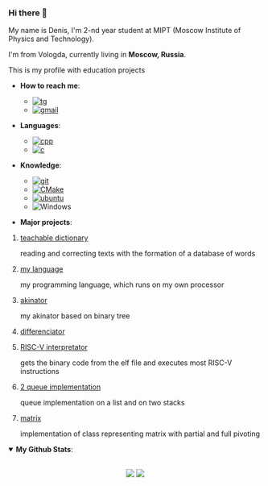### Hi there 👋

My name is Denis, I'm 2-nd year student at MIPT (Moscow Institute of Physics and Technology). 

I'm from Vologda, currently living in **Moscow, Russia**.

This is my profile with education projects

- **How to reach me**:
  * [![tg](https://img.shields.io/badge/Telegram-2CA5E0?style=for-the-badge&logo=telegram&logoColor=white)](https://t.me/giockko)
  * [![gmail](https://img.shields.io/badge/Gmail-D14836?style=for-the-badge&logo=gmail&logoColor=white)](mailto:boborukhin.diu@phystech.edu)

- **Languages**:
  * [![cpp](https://img.shields.io/badge/C%2B%2B-00599C?style=for-the-badge&logo=c%2B%2B&logoColor=white)](https://en.cppreference.com/w/cpp)
  * [![c](https://img.shields.io/badge/C-00599C?style=for-the-badge&logo=c&logoColor=white)](https://en.cppreference.com/w/c)

- **Knowledge**:
  * [![git](https://img.shields.io/badge/Git-F05032?style=for-the-badge&logo=git&logoColor=white)](https://git-scm.com/)
  * [![CMake](https://img.shields.io/badge/CMake%20-%23008FBA.svg?&style=for-the-badge&logo=cmake&logoColor=white)](https://cmake.org/)
  * [![ubuntu](https://img.shields.io/badge/Ubuntu-E95420?style=for-the-badge&logo=ubuntu&logoColor=white)](https://ubuntu.com/)
  * ![Windows](https://img.shields.io/badge/Windows-0078D6?style=for-the-badge&logo=windows&logoColor=white)

- **Major projects**:
1. [teachable dictionary](https://github.com/denisboborukhin/vm-huawei/tree/main/teachable_dictionary)
   
   reading and correcting texts with the formation of a database of words
2. [my language](https://github.com/denisboborukhin/Ilab-Huawei/tree/master/language)

   my programming language, which runs on my own processor
3. [akinator](https://github.com/denisboborukhin/Ilab-Huawei/tree/master/akenator)

   my akinator based on binary tree 
4. [differenciator](https://github.com/denisboborukhin/Ilab-Huawei/tree/master/differenciator)

5. [RISC-V interpretator](https://github.com/denisboborukhin/simulation_compilers/tree/main/RVinterpreter)

   gets the binary code from the elf file and executes most RISC-V instructions
6. [2 queue implementation](https://github.com/denisboborukhin/vm-huawei/tree/main/queue)

   queue implementation on a list and on two stacks
7. [matrix](https://github.com/denisboborukhin/IlabCpp/tree/main/matrix)

   implementation of class representing matrix with partial and full pivoting

<details open>
 <summary> <b>My Github Stats</b>: </summary>
<br>
<p align = "center">
  <img src = "https://github-readme-stats.vercel.app/api?username=denisboborukhin&show_icons=true&theme=system&line_height=27">
  <img src = "https://github-readme-stats.vercel.app/api/top-langs/?username=denisboborukhin&hide=css,java,html&theme=system">
</p>
</details>

<!--
**denisboborukhin/denisboborukhin** is a ✨ _special_ ✨ repository because its `README.md` (this file) appears on your GitHub profile.

Here are some ideas to get you started:

- 🔭 I’m currently working on ...
- 🌱 I’m currently learning ...
- 👯 I’m looking to collaborate on ...
- 🤔 I’m looking for help with ...
- 💬 Ask me about ...
- 📫 How to reach me: ...
- 😄 Pronouns: ...
- ⚡ Fun fact: ...
-->
